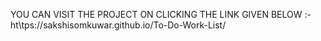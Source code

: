 YOU CAN VISIT THE PROJECT ON CLICKING THE LINK GIVEN BELOW :- 
                  ht\tps://sakshisomkuwar.github.io/To-Do-Work-List/
